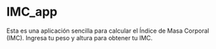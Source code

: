 # IMC_app

Esta es una aplicación sencilla para calcular el Índice de Masa Corporal (IMC). Ingresa tu peso y altura para obtener tu IMC.
